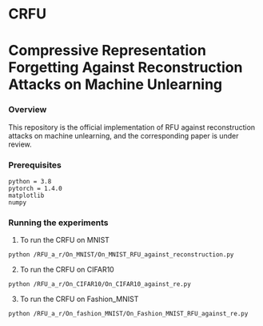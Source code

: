 # CRFU

# Compressive Representation Forgetting Against Reconstruction Attacks on Machine Unlearning

### Overview
This repository is the official implementation of RFU against reconstruction attacks on machine unlearning, and the corresponding paper is under review.



### Prerequisites

```
python = 3.8
pytorch = 1.4.0
matplotlib
numpy
```
### Running the experiments

1. To run the CRFU on MNIST

```
python /RFU_a_r/On_MNIST/On_MNIST_RFU_against_reconstruction.py
```

2. To run the CRFU on CIFAR10
```
python /RFU_a_r/On_CIFAR10/On_CIFAR10_against_re.py
```

3. To run the CRFU on Fashion_MNIST
```
python /RFU_a_r/On_fashion_MNIST/On_Fashion_MNIST_RFU_against_re.py
```